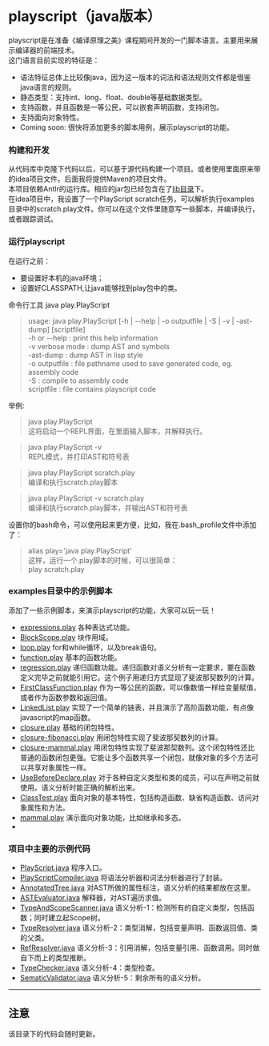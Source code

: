 # playscript（java版本）
playscript是在准备《编译原理之美》课程期间开发的一门脚本语言。主要用来展示编译器的前端技术。   
这门语言目前实现的特征是：   
* 语法特征总体上比较像java，因为这一版本的词法和语法规则文件都是借鉴java语言的规则。
* 静态类型：支持int、long、float、double等基础数据类型。
* 支持函数，并且函数是一等公民，可以嵌套声明函数，支持闭包。 
* 支持面向对象特性。  
* Coming soon: 很快将添加更多的脚本用例，展示playscript的功能。

### 构建和开发
从代码库中克隆下代码以后，可以基于源代码构建一个项目。或者使用里面原来带的idea项目文件。后面我将提供Maven的项目文件。  
本项目依赖Antlr的运行库。相应的jar包已经包含在了[lib目录](../playscript-java/lib)下。  
在idea项目中，我设置了一个PlayScript scratch任务，可以解析执行examples目录中的scratch.play文件。你可以在这个文件里随意写一些脚本，并编译执行，或者跟踪调试。

### 运行playscript
在运行之前：
* 要设置好本机的java环境；
* 设置好CLASSPATH,让java能够找到play包中的类。    
     
命令行工具 java play.PlayScript     
>usage: java play.PlayScript [-h | --help | -o outputfile | -S | -v | -ast-dump] [scriptfile]  
>	-h or --help : print this help information  
>	-v verbose mode : dump AST and symbols   
>	-ast-dump : dump AST in lisp style   
>	-o outputfile : file pathname used to save generated code, eg. assembly code   
>	-S : compile to assembly code   
>	scriptfile : file contains playscript code   

举例:   
>java play.PlayScript    
>这将启动一个REPL界面，在里面输入脚本，并解释执行。   

>java play.PlayScript -v   
>REPL模式，并打印AST和符号表   

>java play.PlayScript scratch.play   
>编译和执行scratch.play脚本   

>java play.PlayScript -v scratch.play   
>编译和执行scratch.play脚本，并输出AST和符号表   

设置你的bash命令，可以使用起来更方便，比如，我在.bash_profile文件中添加了：    
>alias play='java play.PlayScript'   
这样，运行一个.play脚本的时候，可以很简单：  
>play scratch.play

### examples目录中的示例脚本
添加了一些示例脚本，来演示playscript的功能，大家可以玩一玩！    
* [expressions.play](../playscript-java/src/examples/expressions.play) 各种表达式功能。
* [BlockScope.play](../playscript-java/src/examples/BlockScope.play) 块作用域。
* [loop.play](../playscript-java/src/examples/loop.play) for和while循环，以及break语句。
* [function.play](../playscript-java/src/examples/function.play) 基本的函数功能。
* [regression.play](../playscript-java/src/examples/regression.play) 递归函数功能。递归函数对语义分析有一定要求，要在函数定义完毕之前就能引用它。这个例子用递归方式显现了斐波那契数列的计算。
* [FirstClassFunction.play](../playscript-java/src/examples/FirstClassFunction.play) 作为一等公民的函数，可以像数值一样给变量赋值，或者作为函数参数和返回值。
* [LinkedList.play](../playscript-java/src/examples/LinkedList.play) 实现了一个简单的链表，并且演示了高阶函数功能，有点像javascript的map函数。
* [closure.play](../playscript-java/src/examples/closure.play) 基础的闭包特性。
* [closure-fibonacci.play](../playscript-java/src/examples/closure-fibonacci.play) 用闭包特性实现了斐波那契数列的计算。
* [closure-mammal.play](../playscript-java/src/examples/closure-mammal.play) 用闭包特性实现了斐波那契数列。这个闭包特性还比普通的函数闭包更强。它能让多个函数共享一个闭包，就像对象的多个方法可以共享对象属性一样。
* [UseBeforeDeclare.play](../playscript-java/src/examples/UseBeforeDeclare.play) 对于各种自定义类型和类的成员，可以在声明之前就使用。语义分析时能正确的解析出来。
* [ClassTest.play](../playscript-java/src/examples/ClassTest.play) 面向对象的基本特性，包括构造函数、缺省构造函数、访问对象属性和方法。
* [mammal.play](../playscript-java/src/examples/mammal.play) 演示面向对象功能，比如继承和多态。
* 

### 项目中主要的示例代码
* [PlayScript.java](src/main/java/play/PlayScript.java) 程序入口。
* [PlayScriptCompiler.java](src/main/java/play/PlayScriptCompiler.java) 将语法分析器和词法分析器进行了封装。
* [AnnotatedTree.java](src/main/java/play/AnnotatedTree.java) 对AST所做的属性标注，语义分析的结果都放在这里。
* [ASTEvaluator.java](src/main/java/play/ASTEvaluator.java) 解释器，对AST遍历求值。
* [TypeAndScopeScanner.java](src/main/java/play/TypeAndScopeScanner.java) 语义分析-1：检测所有的自定义类型，包括函数；同时建立起Scope树。
* [TypeResolver.java](src/main/java/play/TypeResolver.java) 语义分析-2：类型消解，包括变量声明、函数返回值、类的父类。
* [RefResolver.java](src/main/java/play/RefResolver.java) 语义分析-3：引用消解，包括变量引用、函数调用。同时做自下而上的类型推断。
* [TypeChecker.java](src/main/java/play/TypeChecker.java) 语义分析-4：类型检查。
* [SematicValidator.java](src/main/java/play/SematicValidator.java) 语义分析-5：剩余所有的语义分析。

---
## 注意
该目录下的代码会随时更新。
